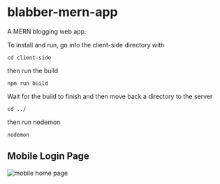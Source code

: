 # blabber-mern-app
A MERN blogging web app.

To install and run, go into the client-side directory with

```cd client-side```

then run the build

```npm run build```

Wait for the build to finish and then move back a directory to the server

```cd ../```

then run nodemon

```nodemon```

## Mobile Login Page
![mobile home page](https://i.imgur.com/28qSExD.png)
